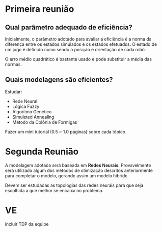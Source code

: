 # Primeira reunião

## Qual parâmetro adequado de eficiência?

Inicialmente, o parâmetro adotado para avaliar a eficiência é a norma da diferença entre os
estados simulados e os estados efetuados. O estado de um jogo é definido como sendo a posição
e orientação de cada robô.

O erro médio quadrático é bastante usado e pode substituir a média das normas.

## Quais modelagens são eficientes?

Estudar:

- Rede Neural
- Lógica Fuzzy
- Algoritmo Genético
- Simuleted Annealing
- Método da Colônia de Formigas

Fazer um mini tutorial (0.5 ~ 1.0 páginas) sobre cada tópico.

# Segunda Reunião

A modelagem adotada será baseada em **Redes Neurais**. Provavelmente será utilizado algum dos métodos de otimização
descritos anteriormente para completar o modelo, gerando assim um modelo híbrido.

Devem ser estudadas as topologias das redes neurais para que seja escolhida a que melhor se encaixa no problema.

# VE

incluir TDP da equipe


